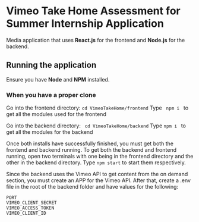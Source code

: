 # Vimeo Take Home Assessment for Summer Internship Application

Media application that uses **React.js** for the frontend and **Node.js** for the backend.

## Running the application 

Ensure you have **Node** and **NPM** installed.

### When you have a proper clone
Go into the frontend directory:
`
cd VimeoTakeHome/frontend
`
Type
` 
npm i 
` 
 to get all the modules used for the frontend

Go into the backend directory:
` 
cd VimeoTakeHome/backend
`
Type
`
npm i 
`
 to get all the modules for the backend


Once both installs have successfully finished, you must get both the frontend and backend running.
To get both the backend and frontend running, open two terminals with one being in the frontend directory and the other in the backend directory.
Type
`
npm start
`
 to start them respectively.


Since the backend uses the Vimeo API to get content from the on demand section, you must create an APP for the Vimeo API. After that, create a .env file in the root of the backend folder and have values for the following:
```
PORT
VIMEO_CLIENT_SECRET
VIMEO_ACCESS_TOKEN
VIMEO_CLIENT_ID
```
